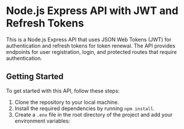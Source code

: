 # Node.js Express API with JWT and Refresh Tokens

This is a Node.js Express API that uses JSON Web Tokens (JWT) for authentication and refresh tokens for token renewal. The API provides endpoints for user registration, login, and protected routes that require authentication.

## Getting Started

To get started with this API, follow these steps:

1. Clone the repository to your local machine.
2. Install the required dependencies by running `npm install`.
3. Create a `.env` file in the root directory of the project and add your environment variables:
